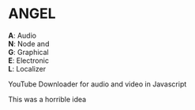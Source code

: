 # ANGEL

**A**: Audio   
**N**: Node and   
**G**: Graphical   
**E**: Electronic   
**L**: Localizer   

YouTube Downloader for audio and video in Javascript

This was a horrible idea

